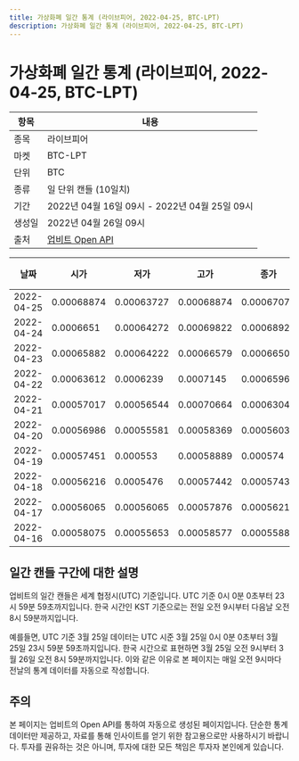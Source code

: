 ```yaml
---
title: 가상화폐 일간 통계 (라이브피어, 2022-04-25, BTC-LPT)
description: 가상화폐 일간 통계 (라이브피어, 2022-04-25, BTC-LPT)
---
```



가상화폐 일간 통계 (라이브피어, 2022-04-25, BTC-LPT)
===

|항목|내용|
|--|--|
|종목|라이브피어|
|마켓|BTC-LPT|
|단위|BTC|
|종류|일 단위 캔들 (10일치)|
|기간|2022년 04월 16일 09시 - 2022년 04월 25일 09시|
|생성일|2022년 04월 26일 09시|
|출처|[업비트 Open API](https://docs.upbit.com)|


|날짜|시가|저가|고가|종가|비고|
|--|--|--|--|--|--|
|2022-04-25|0.00068874|0.00063727|0.00068874|0.00067074|    |
|2022-04-24|0.0006651|0.00064272|0.00069822|0.00068921|    |
|2022-04-23|0.00065882|0.00064222|0.00066579|0.00066508|    |
|2022-04-22|0.00063612|0.0006239|0.0007145|0.00065966|    |
|2022-04-21|0.00057017|0.00056544|0.00070664|0.00063045|    |
|2022-04-20|0.00056986|0.00055581|0.00058369|0.00056032|    |
|2022-04-19|0.00057451|0.000553|0.00058889|0.000574|    |
|2022-04-18|0.00056216|0.0005476|0.00057442|0.00057438|    |
|2022-04-17|0.00056065|0.00056065|0.00057876|0.00056216|    |
|2022-04-16|0.00058075|0.00055653|0.00058577|0.00055885|    |


일간 캔들 구간에 대한 설명
---


업비트의 일간 캔들은 세계 협정시(UTC) 기준입니다. 
UTC 기준 0시 0분 0초부터 23시 59분 59초까지입니다. 
한국 시간인 KST 기준으로는 전일 오전 9시부터 다음날 오전 8시 59분까지입니다. 


예를들면, UTC 기준 3월 25일 데이터는 UTC 시준 3월 25일 0시 0분 0초부터 3월 25일 23시 59분 59초까지입니다. 
한국 시간으로 표현하면 3월 25일 오전 9시부터 3월 26일 오전 8시 59분까지입니다. 
이와 같은 이유로 본 페이지는 매일 오전 9시마다 전날의 통계 데이터를 자동으로 작성합니다. 


주의
---


본 페이지는 업비트의 Open API를 통하여 자동으로 생성된 페이지입니다. 
단순한 통계 데이터만 제공하고, 자료를 통해 인사이트를 얻기 위한 참고용으로만 사용하시기 바랍니다. 
투자를 권유하는 것은 아니며, 투자에 대한 모든 책임은 투자자 본인에게 있습니다. 
